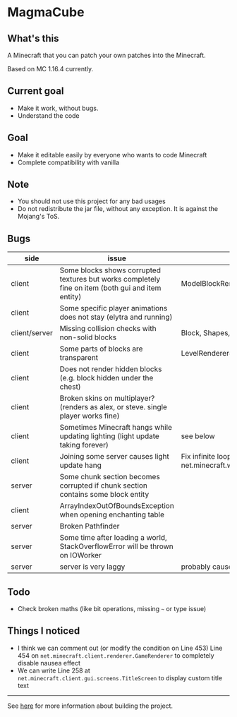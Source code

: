 # MagmaCube

## What's this

A Minecraft that you can patch your own patches into the Minecraft.

Based on MC 1.16.4 currently.

## Current goal
- Make it work, without bugs.
- Understand the code

## Goal
- Make it editable easily by everyone who wants to code Minecraft
- Complete compatibility with vanilla

## Note
- You should not use this project for any bad usages
- Do not redistribute the jar file, without any exception. It is against the Mojang's ToS.

## Bugs
| side | issue | things to check |
| ---- | ---- | ---- |
| client | Some blocks shows corrupted textures but works completely fine on item (both gui and item entity) | ModelBlockRenderer? |
| client | Some specific player animations does not stay (elytra and running) | |
| client/server | Missing collision checks with non-solid blocks | Block, Shapes, AABB |
| client | Some parts of blocks are transparent | LevelRenderer#renderShape? |
| client | Does not render hidden blocks (e.g. block hidden under the chest) | |
| client | Broken skins on multiplayer? (renders as alex, or steve. single player works fine) | |
| client | Sometimes Minecraft hangs while updating lighting (light update taking forever) | see below |
| client | Joining some server causes light update hang | Fix infinite loop in net.minecraft.world.level.lighting.DynamicGraphMinFixedPoint#176 |
| server | Some chunk section becomes corrupted if chunk section contains some block entity | |
| client | ArrayIndexOutOfBoundsException when opening enchanting table | |
| server | Broken Pathfinder | |
| server | Some time after loading a world, StackOverflowError will be thrown on IOWorker | |
| server | server is very laggy | probably caused by broken Pathfinder? |

## Todo
- Check broken maths (like bit operations, missing `~` or type issue)

## Things I noticed
- I think we can comment out (or modify the condition on Line 453) Line 454 on `net.minecraft.client.renderer.GameRenderer` to completely disable nausea effect
- We can write Line 258 at `net.minecraft.client.gui.screens.TitleScreen` to display custom title text

----

See [here](https://github.com/acrylic-style/MagmaCube/blob/master/CONTRIBUTING.md) for more information about building the project.
